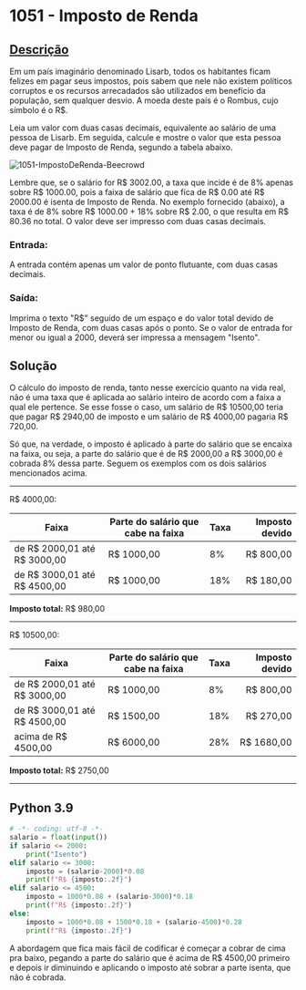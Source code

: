 # 1051 - Imposto de Renda

## [Descrição](https://www.beecrowd.com.br/judge/pt/problems/view/1051)

Em um país imaginário denominado Lisarb, todos os habitantes ficam felizes em pagar seus impostos, pois sabem que nele não existem políticos corruptos e os recursos arrecadados são utilizados em benefício da população, sem qualquer desvio. A moeda deste país é o Rombus, cujo símbolo é o R$.

Leia um valor com duas casas decimais, equivalente ao salário de uma pessoa de Lisarb. Em seguida, calcule e mostre o valor que esta pessoa deve pagar de Imposto de Renda, segundo a tabela abaixo.

![1051-ImpostoDeRenda-Beecrowd](https://resources.beecrowd.com/gallery/images/problems/UOJ_1051_pt.png)

Lembre que, se o salário for R$ 3002.00, a taxa que incide é de 8% apenas sobre R$ 1000.00, pois a faixa de salário que fica de R$ 0.00 até R$ 2000.00 é isenta de Imposto de Renda. No exemplo fornecido (abaixo), a taxa é de 8% sobre R$ 1000.00 + 18% sobre R$ 2.00, o que resulta em R$ 80.36 no total. O valor deve ser impresso com duas casas decimais.

### Entrada:
A entrada contém apenas um valor de ponto flutuante, com duas casas decimais.

### Saída:
Imprima o texto "R$" seguido de um espaço e do valor total devido de Imposto de Renda, com duas casas após o ponto. Se o valor de entrada for menor ou igual a 2000, deverá ser impressa a mensagem "Isento".

## Solução

O cálculo do imposto de renda, tanto nesse exercício quanto na vida real, não é uma taxa que é aplicada ao salário inteiro de acordo com a faixa a qual ele pertence. Se esse fosse o caso, um salário de R$ 10500,00 teria que pagar R$ 2940,00 de imposto e um salário de R$ 4000,00 pagaria R$ 720,00.

Só que, na verdade, o imposto é aplicado à parte do salário que se encaixa na faixa, ou seja, a parte do salário que é de R$ 2000,00 a R$ 3000,00 é cobrada 8% dessa parte. Seguem os exemplos com os dois salários mencionados acima.

---

R$ 4000,00:

| Faixa | Parte do salário que cabe na faixa | Taxa | Imposto devido |
| - | - | - | -: |
| de R$ 2000,01 até R$ 3000,00 | R$ 1000,00 | 8% | R$ 800,00 |
| de R$ 3000,01 até R$ 4500,00 | R$ 1000,00 | 18% | R$ 180,00 |

**Imposto total:** R$ 980,00

---

R$ 10500,00:

| Faixa | Parte do salário que cabe na faixa | Taxa | Imposto devido |
| - | - | - | -: |
| de R$ 2000,01 até R$ 3000,00 | R$ 1000,00 | 8% | R$ 800,00 |
| de R$ 3000,01 até R$ 4500,00 | R$ 1500,00 | 18% | R$ 270,00 |
| acima de R$ 4500,00 | R$ 6000,00 | 28% | R$ 1680,00 |

**Imposto total:** R$ 2750,00

---

## Python 3.9

```Python
# -*- coding: utf-8 -*-
salario = float(input())
if salario <= 2000:
    print("Isento")
elif salario <= 3000:
    imposto = (salario-2000)*0.08
    print(f"R$ {imposto:.2f}")
elif salario <= 4500:
    imposto = 1000*0.08 + (salario-3000)*0.18
    print(f"R$ {imposto:.2f}")
else:
    imposto = 1000*0.08 + 1500*0.18 + (salario-4500)*0.28
    print(f"R$ {imposto:.2f}")
```

A abordagem que fica mais fácil de codificar é começar a cobrar de cima pra baixo, pegando a parte do salário que é acima de R$ 4500,00 primeiro e depois ir diminuindo e aplicando o imposto até sobrar a parte isenta, que não é cobrada.
